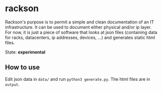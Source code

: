 # rackson #

Rackson's purpose is to permit a simple and clean documentation of an IT infrastructure.
It can be used to document either physical and/or ip layer.
For now, it is just a piece of software that looks at json files (containing data for racks, datacenters, ip addresses, devices, ...) and generates static html files.

State: **experimental**

## How to use ##

Edit json data in `data/` and run `python3 generate.py`.
The html files are in `output`.

